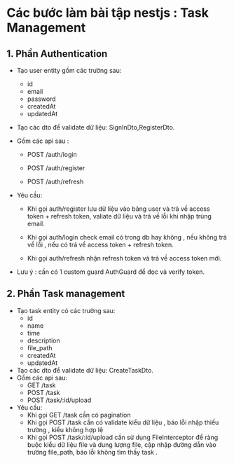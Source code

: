 # Các bước làm bài tập nestjs : Task Management
## 1. Phần Authentication
- Tạo user entity gồm các trường sau:
    - id
    - email
    - password 
    - createdAt
    - updatedAt
- Tạo các dto để validate dữ liệu: SignInDto,RegisterDto.
- Gồm các api sau :
  - POST /auth/login

  - POST /auth/register

  - POST /auth/refresh

- Yêu cầu:
  - Khi gọi auth/register lưu dữ liệu vào bảng user và trả về access token + refresh token, valiate dữ liệu và trả về lỗi khi nhập trùng email.

  - Khi gọi auth/login check email có trong db hay không , nếu không trả về lỗi , nếu có trả về access token + refresh token.

  - Khi gọi auth/refresh nhận refresh token và trả về access token mới.
- Lưu ý : cần có 1 custom guard AuthGuard để đọc và verify token.
## 2. Phần Task management 
- Tạo task entity có các trường sau:
    - id
    - name
    - time
    - description
    - file_path
    - createdAt
    - updatedAt
- Tạo các dto để validate dữ liệu: CreateTaskDto.
- Gồm các api sau: 
    - GET /task
    - POST /task
    - POST /task/:id/upload 
- Yêu cầu:
    - Khi gọi GET /task cần có pagination 
    - Khi gọi POST /task cần có validate kiểu dữ liệu , báo lỗi nhập thiếu trường , kiểu không hợp lệ
    - Khi gọi POST /task/:id/upload cần sử dụng FileInterceptor để ràng buộc kiểu dữ liệu file và dung lượng file, cập nhập đường dẫn vào trường file_path, báo lỗi không tìm thấy task .
    
